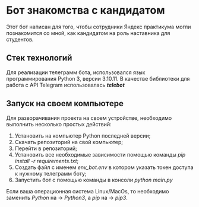 # Бот знакомства с кандидатом
Этот бот написан для того, чтобы сотрудники Яндекс практикума могли познакомится со мной, как кандидатом на роль наставника для студентов.

## Стек технологий
Для реализации телеграмм бота, использовался язык программирования Python 3, версии 3.10.11.
В качестве библиотеки для работа с API Telegram использовалась ___telebot___

## Запуск на своем компьютере
Для разворачивания проекта на своем устройстве, необходимо выполнить несколько простых действий:
1. Установить на компьютер Python последней версии;
2. Скачать репозиторий на свой компьютер;
3. Перейти в репозиторий;
4. Установить все необходимые зависимости  помощью команды _pip install -r requirements.txt_;
5. Создать файл с именем _env_bot.env_ в котором указать токен доступа к нужному телеграмм боту;
6. Запустить бот с помощью команды в консоли _python main.py_

Если ваша операционная система Linux/MacOs, то необходимо заменить _Python_ на -> _Python3_, а _pip_ на -> _pip3_.